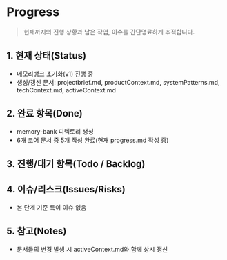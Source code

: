 # Progress

> 현재까지의 진행 상황과 남은 작업, 이슈를 간단명료하게 추적합니다.

## 1. 현재 상태(Status)
- 메모리뱅크 초기화(v1) 진행 중
- 생성/갱신 문서: projectbrief.md, productContext.md, systemPatterns.md, techContext.md, activeContext.md

## 2. 완료 항목(Done)
- memory-bank 디렉토리 생성
- 6개 코어 문서 중 5개 작성 완료(현재 progress.md 작성 중)

## 3. 진행/대기 항목(Todo / Backlog)

## 4. 이슈/리스크(Issues/Risks)
- 본 단계 기준 특이 이슈 없음

## 5. 참고(Notes)
- 문서들의 변경 발생 시 activeContext.md와 함께 상시 갱신
